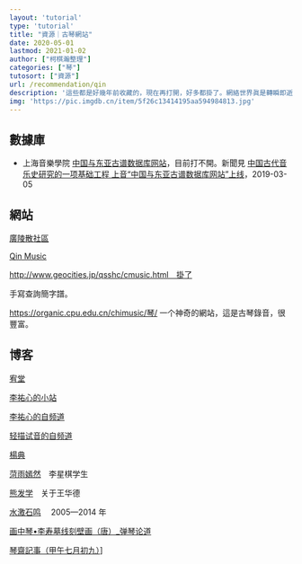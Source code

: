 ```yaml
---
layout: 'tutorial'
type: 'tutorial'
title: "資源｜古琴網站"
date: 2020-05-01
lastmod: 2021-01-02
author: ["柯棋瀚整理"]
categories: ["琴"]
tutosort: ["資源"]
url: /recommendation/qin
description: '這些都是好幾年前收藏的，現在再打開，好多都掛了。網絡世界眞是轉瞬即逝。給自己看的，沒什麼價値。'
img: 'https://pic.imgdb.cn/item/5f26c13414195aa594984813.jpg'	
---
```


## 數據庫

- 上海音樂學院 [中国与东亚古谱数据库网站](ceanotation.www.shcmusic.edu.cn)，目前打不開。新聞見 [中国古代音乐史研究的一项基础工程 上音“中国与东亚古谱数据库网站”上线](https://www.shcmusic.edu.cn/view_0.aspx?cid=409&id=61)，2019-03-05

## 網站

[廣陵散社區](http://www.guanglingsan.com/)

[Qin Music](http://www.silkqin.com/)

http://www.geocities.jp/qsshc/cmusic.html　掛了

 手寫查詢簡字譜。

https://organic.cpu.edu.cn/chimusic/琴/ 一个神奇的網站，這是古琴錄音，很豐富。

## 博客

[宥堂](http://blog.tianya.cn/blog-335153-3.shtml)

[李祐心的小站](https://site.douban.com/li_youxin/)

[李祐心的自频道](https://i.youku.com/i/UNjE5MjIxMDEy?spm=a2h0j.11185381.module_basic_sub.A)

[轻描试音的自频道](https://i.youku.com/i/UMTc2MzUzOTI0?spm=a2hzp.8244740.0.0)

[楊典](http://blog.sina.com.cn/niezheng1972)

[菏雨嫣然](http://blog.sina.com.cn/s/articlelist_1926990944_0_1.html)　李星棋学生

[熊发学](http://blog.sina.com.cn/s/blog_5cd9f0f60100qkjf.html)　关于王华德

[水激石鸣](https://blog.tianya.cn/listcate-114513-0-1.shtml) 　2005—2014 年

[画中琴•李寿墓线刻壁画（唐）_弹琴论道](http://blog.sina.com.cn/s/blog_c4f3c7040102uxnr.html)

[琴齋記事（甲午七月初九）](https://www.douban.com/note/386515104/)]